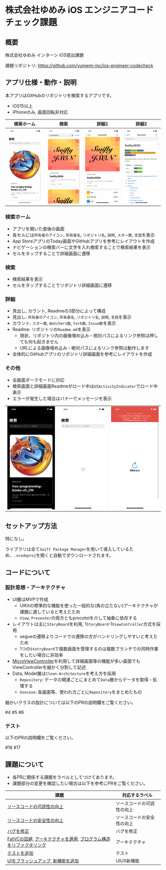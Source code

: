 # 株式会社ゆめみ iOS エンジニアコードチェック課題

## 概要

株式会社ゆめみ インターン iOS提出課題

課題リポジトリ: https://github.com/yumemi-inc/ios-engineer-codecheck

## アプリ仕様・動作・説明

本アプリはGitHubのリポジトリを検索するアプリです。

- iOS15以上
- iPhoneのみ, 画面回転非対応

| 検索ホーム | 検索 | 詳細1 | 詳細2 |
| ------ | ------ | ------ | -----
| ![](./README_images/Home.png) | ![](./README_images/Search.png)  | ![](./README_images/Detail.png) |![](./README_images/Detail_Readme.png)  |

### 検索ホーム
- アプリを開いた直後の画面
- 各セルには`所有者のアイコン`, `所有者名`, `リポジトリ名`, `説明`, `スター数`, `言語`を表示
- App StoreアプリのToday画面やGitHubアプリを参考にレイアウトを作成
- ナビゲーションの検索バーに文字を入れ検索することで検索結果を表示
- セルをタップすることで詳細画面に遷移

### 検索
- 検索結果を表示
- セルをタップすることでリポジトリ詳細画面に遷移

### 詳細
- 見出し, カウント, Readmeの3部分によって構成
- 見出し: `所有者のアイコン`, `所有者名`, `リポジトリ名`, `説明`, `言語`を表示
- カウント: `スター数`, `Watchers数`, `Fork数`, `Issue数`を表示
- Readme: リポジトリの`Readme.md`を表示
    - 現状、リポジトリ内の画像埋め込み・相対パスによるリンク参照は押しても何も起きません
    - URLによる画像埋め込み・絶対パスによるリンク参照は動作します
- 全体的にGitHubアプリのリポジトリ詳細画面を参考にレイアウトを作成

### その他
- 全画面ダークモードに対応
- 検索画面と詳細画面Readmeがロード中は`UIActivityIndicator`でロード中表示
- エラーが発生した場合はバナーでメッセージを表示

|  |  | |
| ------ | ------ | ------- |
| ![](./README_images/DarkMode.png) | ![](./README_images/Loading.png) | ![](./README_images/Error.png) |

## セットアップ方法

特になし。

ライブラリは全て`Swift Package Manager`を用いて導入しているため、`.xcodeproj`を開くと自動でダウンロードされます。

## コードについて
### 設計思想・アーキテクチャ

- UI層はMVPで作成
    - UIKitの標準的な機能を使った一般的な(角の立たない)アーキテクチャが課題に適していると考えたため
    - `View`, `Presenter`の両方ともprocotolを介して抽象に依存する
- レイアウトは主に`StoryBoard`を利用, 1`StoryBoard`-1`ViewController`方式を採用
    - segueの遷移よりコードでの遷移の方がハンドリングしやすいと考えたため
    - 1つの`StotryBoard`で複数画面を管理するのは複数ブランチでの同時作業をしたい場合に非効率
- [MicroViewController](https://fortee.jp/iosdc-japan-2018/proposal/ef7c210d-d4dc-4a91-9601-e9d1edba441a)を利用して詳細画面等の機能が多い画面でもViewControllerを細かく分割して記述
- Data, Model層は`Clean-Architecture`を考え方を採用
    - `Repository`: データの関連ごとにまとめて`Data`層からデータを取得・処理する
    - `Usecase`: 各画面等、使われ方ごとに`Repository`をまとめたもの

細かいクラスの設計については以下のPRの説明欄をご覧ください。

#4 #5 #6

### テスト

以下のPRの説明欄をご覧ください。

#18 #17

## 課題について

- 各PRに関係する課題をラベルとしてつけてあります。
- 課題部分の変更を確認したい場合は以下を参考にPRをご覧ください。

| 課題 | 対応するラベル |
| ------ | ------ |
| [ソースコードの可読性の向上](https://github.com/yumemi-inc/ios-engineer-codecheck/issues/2) | ソースコードの可読性の向上 |
| [ソースコードの安全性の向上](https://github.com/yumemi-inc/ios-engineer-codecheck/issues/3) | ソースコードの安全性の向上 |
| [バグを修正](https://github.com/yumemi-inc/ios-engineer-codecheck/issues/4) | バグを修正 |
| [FatVCの回避](https://github.com/yumemi-inc/ios-engineer-codecheck/issues/5), [アーキテクチャを適用](https://github.com/yumemi-inc/ios-engineer-codecheck/issues/7), [プログラム構造をリファクタリング](https://github.com/yumemi-inc/ios-engineer-codecheck/issues/6) | アーキテクチャ |
| [テストを追加](https://github.com/yumemi-inc/ios-engineer-codecheck/issues/10) | テスト |
| [UIをブラッシュアップ](https://github.com/yumemi-inc/ios-engineer-codecheck/issues/8), [新機能を追加](https://github.com/yumemi-inc/ios-engineer-codecheck/issues/9) | UIUX新機能  |